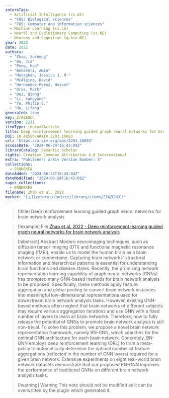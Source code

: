 ```yaml
---
zoteroTags:
  - Artificial Intelligence (cs.AI)
  - "FOS: Biological sciences"
  - "FOS: Computer and information sciences"
  - Machine Learning (cs.LG)
  - Neural and Evolutionary Computing (cs.NE)
  - Neurons and Cognition (q-bio.NC)
year: 2022
date: 2022
authors:
  - "Zhao, Xusheng"
  - "Wu, Jia"
  - "Peng, Hao"
  - "Beheshti, Amin"
  - "Monaghan, Jessica J. M."
  - "McAlpine, David"
  - "Hernandez-Perez, Heivet"
  - "Dras, Mark"
  - "Dai, Qiong"
  - "Li, Yangyang"
  - "Yu, Philip S."
  - "He, Lifang"
generated: true
key: ZTAZEDCC
version: 2231
itemType: journalArticle
title: Deep reinforcement learning guided graph neural networks for brain network analysis
DOI: 10.48550/ARXIV.2203.10093
url: "https://arxiv.org/abs/2203.10093"
accessDate: "2024-06-24T16:43:04Z"
libraryCatalog: Semantic Scholar
rights: Creative Commons Attribution 4.0 International
extra: "Publisher: arXiv Version Number: 5"
collections:
  - ERQKEKFA
dateAdded: "2024-06-24T16:43:04Z"
dateModified: "2024-06-24T16:43:08Z"
super_collections:
  - ERQKEKFA
filename: Zhao et al. 2022
marker: "[🇿](zotero://select/library/items/ZTAZEDCC)"
---
```


> [!title] Deep reinforcement learning guided graph neural networks for brain network analysis

> [!example] File
> [Zhao et al. 2022 - Deep reinforcement learning guided graph neural networks for brain network analysis](/Papers/PDFs/Zhao%20et%20al.%202022%20-%20Deep%20reinforcement%20learning%20guided%20graph%20neural%20networks%20for%20brain%20network%20analysis.pdf)

> [!abstract] Abstract
> Modern neuroimaging techniques, such as diffusion tensor imaging (DTI) and functional magnetic resonance imaging (fMRI), enable us to model the human brain as a brain network or connectome. Capturing brain networks' structural information and hierarchical patterns is essential for understanding brain functions and disease states. Recently, the promising network representation learning capability of graph neural networks (GNNs) has prompted many GNN-based methods for brain network analysis to be proposed. Specifically, these methods apply feature aggregation and global pooling to convert brain network instances into meaningful low-dimensional representations used for downstream brain network analysis tasks. However, existing GNN-based methods often neglect that brain networks of different subjects may require various aggregation iterations and use GNN with a fixed number of layers to learn all brain networks. Therefore, how to fully release the potential of GNNs to promote brain network analysis is still non-trivial. To solve this problem, we propose a novel brain network representation framework, namely BN-GNN, which searches for the optimal GNN architecture for each brain network. Concretely, BN-GNN employs deep reinforcement learning (DRL) to train a meta-policy to automatically determine the optimal number of feature aggregations (reflected in the number of GNN layers) required for a given brain network. Extensive experiments on eight real-world brain network datasets demonstrate that our proposed BN-GNN improves the performance of traditional GNNs on different brain network analysis tasks.

>[!warning] Warning
> This note should not be modified as it can be overwritten by the plugin which generated it.

